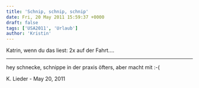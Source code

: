 ```yaml
---
title: 'Schnip, schnip, schnip'
date: Fri, 20 May 2011 15:59:37 +0000
draft: false
tags: ['USA2011', 'Urlaub']
author: 'Kristin'
---
```


Katrin, wenn du das liest: 2x auf der Fahrt....

---

hey schnecke, schnippe in der praxis öfters, aber macht mit :-(

K. Lieder - <time datetime="2011-05-20 19:22:30">May 20, 2011</time>
